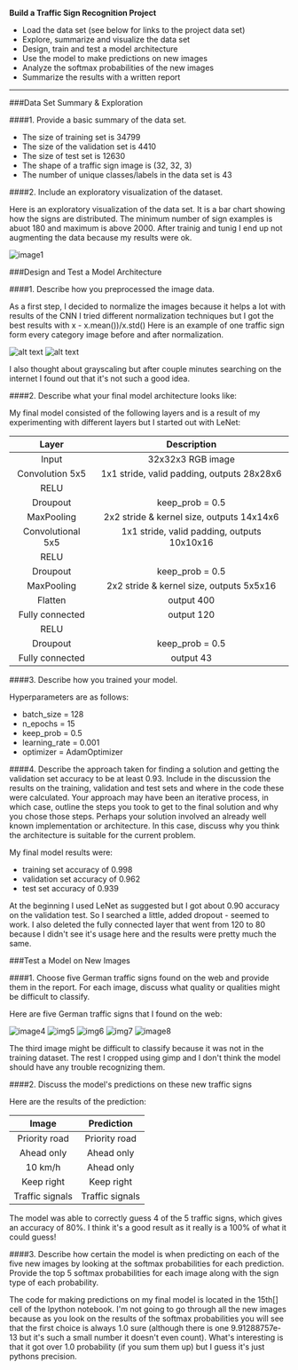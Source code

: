 **Build a Traffic Sign Recognition Project**

[image1]: ./examples/data_chart.png "data_chart"
[image3]: ./examples/post_normalization.png "post_norm"
[image2]: ./examples/pre_normalization.png "pre_norm"
[image4]: ./new_img/1.jpg "1"
[image5]: ./new_img/2.jpg "2"
[image6]: ./new_img/3.jpg "3"
[image7]: ./new_img/4.jpg "4"
[image8]: ./new_img/5.jpg "5"

* Load the data set (see below for links to the project data set)
* Explore, summarize and visualize the data set
* Design, train and test a model architecture
* Use the model to make predictions on new images
* Analyze the softmax probabilities of the new images
* Summarize the results with a written report

---
###Data Set Summary & Exploration

####1. Provide a basic summary of the data set.

* The size of training set is 34799
* The size of the validation set is 4410
* The size of test set is 12630
* The shape of a traffic sign image is (32, 32, 3)
* The number of unique classes/labels in the data set is 43

####2. Include an exploratory visualization of the dataset.

Here is an exploratory visualization of the data set. It is a bar chart showing how the signs are distributed.
The minimum number of sign examples is abuot 180 and maximum is above 2000. After trainig and tunig I end up not augmenting the data because my results were ok. 

![image1][image1]

###Design and Test a Model Architecture

####1. Describe how you preprocessed the image data.

As a first step, I decided to normalize the images because it helps a lot with results of the CNN
I tried different normalization techniques but I got the best results with
x - x.mean())/x.std()
Here is an example of one traffic sign form every category image before and after normalization.

![alt text][image2]
![alt text][image3]

I also thought about grayscaling but after couple minutes searching on the internet I found out that it's not such a good idea.

####2. Describe what your final model architecture looks like:

My final model consisted of the following layers and is a result of my experimenting with different layers but I started out with LeNet:

| Layer         		|     Description	        					| 
|:---------------------:|:---------------------------------------------:| 
| Input         		| 32x32x3 RGB image   							| 
| Convolution 5x5     	| 1x1 stride, valid padding, outputs 28x28x6 	|
| RELU					|				|
| Droupout					|		keep_prob = 0.5										|
|  MaxPooling					|						2x2 stride & kernel size, outputs 14x14x6					|
| Convolutional 5x5					|		1x1 stride, valid padding,	outputs 10x10x16									|
| RELU					|												|
| Droupout					|		keep_prob = 0.5										|
|  MaxPooling					|						2x2 stride & kernel size, outputs 5x5x16					|
| Flatten	    | output 400      									|
| Fully connected		| output 120 									|
| RELU				|   									|
| Droupout					|		keep_prob = 0.5										|
| Fully connected		| output 43 									| 

####3. Describe how you trained your model.

Hyperparameters are as follows:
* batch_size = 128
* n_epochs = 15
* keep_prob = 0.5
* learning_rate = 0.001
* optimizer = AdamOptimizer

####4. Describe the approach taken for finding a solution and getting the validation set accuracy to be at least 0.93. Include in the discussion the results on the training, validation and test sets and where in the code these were calculated. Your approach may have been an iterative process, in which case, outline the steps you took to get to the final solution and why you chose those steps. Perhaps your solution involved an already well known implementation or architecture. In this case, discuss why you think the architecture is suitable for the current problem.

My final model results were:
* training set accuracy of 0.998
* validation set accuracy of 0.962
* test set accuracy of 0.939

At the beginning I used LeNet as suggested but I got about 0.90 accuracy on the validation test.
So I searched a little, added dropout - seemed to work. I also deleted the fully connected layer that went from 120 to 80 because I didn't see it's usage here and the results were pretty much the same.

###Test a Model on New Images

####1. Choose five German traffic signs found on the web and provide them in the report. For each image, discuss what quality or qualities might be difficult to classify.

Here are five German traffic signs that I found on the web:

![image4][image4] ![img5][image5] ![img6][image6] 
![img7][image7] ![image8][image8]

The third image might be difficult to classify because it was not in the training dataset. The rest I cropped using gimp and I don't think the model should have any trouble recognizing them.

####2. Discuss the model's predictions on these new traffic signs


Here are the results of the prediction:

| Image			        |     Prediction	        					| 
|:---------------------:|:---------------------------------------------:| 
| Priority road      		| Priority road   									| 
| Ahead only  			| Ahead only 										|
| 10 km/h					| Ahead only											|
| Keep right	      		| Keep right					 				|
| Traffic signals			| Traffic signals    							|

The model was able to correctly guess 4 of the 5 traffic signs, which gives an accuracy of 80%. I think it's a good result as it really is a 100% of what it could guess!

####3. Describe how certain the model is when predicting on each of the five new images by looking at the softmax probabilities for each prediction. Provide the top 5 softmax probabilities for each image along with the sign type of each probability.

The code for making predictions on my final model is located in the 15th[] cell of the Ipython notebook.
I'm not going to go through all the new images because as you look on the results of the softmax probabilities you will see that the first choice is always 1.0 sure (although there is one 9.91288757e-13 but it's such a small number it doesn't even count). What's interesting is that it got over 1.0 probability (if you sum them up) but I guess it's just pythons precision.
